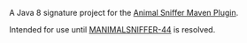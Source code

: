 A Java 8 signature project for the [Animal Sniffer Maven Plugin](http://mojo.codehaus.org/animal-sniffer-maven-plugin/).

Intended for use until [MANIMALSNIFFER-44](http://jira.codehaus.org/browse/MANIMALSNIFFER-44) is resolved.
